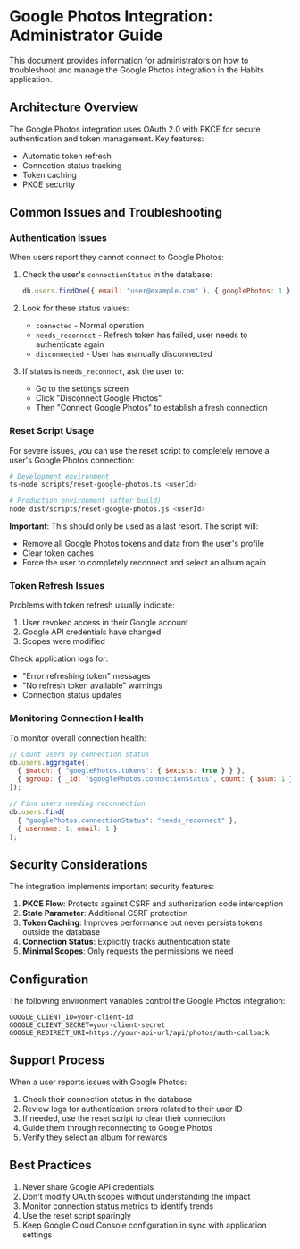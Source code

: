 # Google Photos Integration: Administrator Guide

This document provides information for administrators on how to troubleshoot and manage the Google Photos integration in the Habits application.

## Architecture Overview

The Google Photos integration uses OAuth 2.0 with PKCE for secure authentication and token management. Key features:

- Automatic token refresh
- Connection status tracking
- Token caching
- PKCE security

## Common Issues and Troubleshooting

### Authentication Issues

When users report they cannot connect to Google Photos:

1. Check the user's `connectionStatus` in the database:

   ```javascript
   db.users.findOne({ email: "user@example.com" }, { googlePhotos: 1 });
   ```

2. Look for these status values:

   - `connected` - Normal operation
   - `needs_reconnect` - Refresh token has failed, user needs to authenticate again
   - `disconnected` - User has manually disconnected

3. If status is `needs_reconnect`, ask the user to:
   - Go to the settings screen
   - Click "Disconnect Google Photos"
   - Then "Connect Google Photos" to establish a fresh connection

### Reset Script Usage

For severe issues, you can use the reset script to completely remove a user's Google Photos connection:

```bash
# Development environment
ts-node scripts/reset-google-photos.ts <userId>

# Production environment (after build)
node dist/scripts/reset-google-photos.js <userId>
```

**Important**: This should only be used as a last resort. The script will:

- Remove all Google Photos tokens and data from the user's profile
- Clear token caches
- Force the user to completely reconnect and select an album again

### Token Refresh Issues

Problems with token refresh usually indicate:

1. User revoked access in their Google account
2. Google API credentials have changed
3. Scopes were modified

Check application logs for:

- "Error refreshing token" messages
- "No refresh token available" warnings
- Connection status updates

### Monitoring Connection Health

To monitor overall connection health:

```javascript
// Count users by connection status
db.users.aggregate([
  { $match: { "googlePhotos.tokens": { $exists: true } } },
  { $group: { _id: "$googlePhotos.connectionStatus", count: { $sum: 1 } } },
]);

// Find users needing reconnection
db.users.find(
  { "googlePhotos.connectionStatus": "needs_reconnect" },
  { username: 1, email: 1 }
);
```

## Security Considerations

The integration implements important security features:

1. **PKCE Flow**: Protects against CSRF and authorization code interception
2. **State Parameter**: Additional CSRF protection
3. **Token Caching**: Improves performance but never persists tokens outside the database
4. **Connection Status**: Explicitly tracks authentication state
5. **Minimal Scopes**: Only requests the permissions we need

## Configuration

The following environment variables control the Google Photos integration:

```
GOOGLE_CLIENT_ID=your-client-id
GOOGLE_CLIENT_SECRET=your-client-secret
GOOGLE_REDIRECT_URI=https://your-api-url/api/photos/auth-callback
```

## Support Process

When a user reports issues with Google Photos:

1. Check their connection status in the database
2. Review logs for authentication errors related to their user ID
3. If needed, use the reset script to clear their connection
4. Guide them through reconnecting to Google Photos
5. Verify they select an album for rewards

## Best Practices

1. Never share Google API credentials
2. Don't modify OAuth scopes without understanding the impact
3. Monitor connection status metrics to identify trends
4. Use the reset script sparingly
5. Keep Google Cloud Console configuration in sync with application settings
